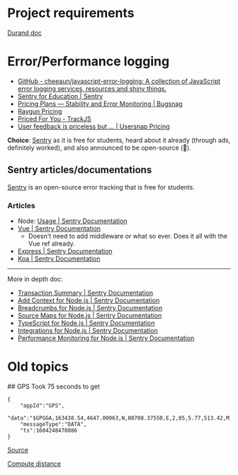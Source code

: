 # Project requirements
[Durand doc](https://duranda.github.io/ase2020-docs/project-2020)

# Error/Performance logging
* [GitHub - cheeaun/javascript-error-logging: A collection of JavaScript error logging services, resources and shiny things.](https://github.com/cheeaun/javascript-error-logging)
* [Sentry for Education | Sentry](https://sentry.io/for/education/)
* [Pricing Plans — Stability and Error Monitoring  |  Bugsnag](https://www.bugsnag.com/pricing)
* [Raygun Pricing](https://raygun.com/pricing)
* [Priced For You - TrackJS](https://trackjs.com/pricing/)
* [User feedback is priceless but ... | Usersnap Pricing](https://usersnap.com/pricing)

**Choice**: [Sentry](sentry.io) as it is free for students, heard about it already (through ads, definitely worked),
and also announced to be open-source (:shrug:).

## Sentry articles/documentations
[Sentry](sentry.io) is an open-source error tracking that is free for students.

### Articles
* Node: [Usage | Sentry Documentation](https://docs.sentry.io/clients/node/usage/)
* [Vue | Sentry Documentation](https://docs.sentry.io/platforms/javascript/guides/vue/)
    * Doesn't need to add middleware or what so ever. Does it all with the Vue ref already.
* [Express | Sentry Documentation](https://docs.sentry.io/platforms/node/guides/express/)
* [Koa | Sentry Documentation](https://docs.sentry.io/platforms/node/guides/koa/)
---
More in depth doc:
* [Transaction Summary | Sentry Documentation](https://docs.sentry.io/product/performance/transaction-summary/)
* [Add Context for Node.js | Sentry Documentation](https://docs.sentry.io/platforms/node/enriching-events/context/)
* [Breadcrumbs for Node.js | Sentry Documentation](https://docs.sentry.io/platforms/node/enriching-events/breadcrumbs/)
* [Source Maps for Node.js | Sentry Documentation](https://docs.sentry.io/platforms/node/sourcemaps/)
* [TypeScript for Node.js | Sentry Documentation](https://docs.sentry.io/platforms/node/typescript/)
* [Integrations for Node.js | Sentry Documentation](https://docs.sentry.io/platforms/node/configuration/integrations/)
* [Performance Monitoring for Node.js | Sentry Documentation](https://docs.sentry.io/platforms/node/performance/)


# Old topics
## GPS
Took 75 seconds to get

    {
        "appId":"GPS",
        "data":"$GPGGA,163438.54,4647.00963,N,00708.37550,E,2,05,5.77,513.42,M,0,,*2E\r\n",
        "messageType":"DATA",
        "ts":1604248478086
    }

[Source](http://194.19.86.155/nRF_Connect_SDK/doc/latest/nrf/applications/asset_tracker/README.html#:~:text=Press%20Button%201%20(SW3%20on%20Thingy%3A91)%20for%20a,seconds%20to%20enable%20GPS%20tracking.)

[Compute distance](https://www.movable-type.co.uk/scripts/latlong.html)
